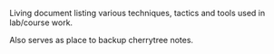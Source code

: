 Living document listing various techniques, tactics and tools used in lab/course work.  

Also serves as place to backup cherrytree notes.
